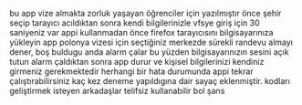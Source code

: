 bu app vize almakta zorluk yaşayan öğrenciler için yazılmıştır
önce şehir seçip tarayıcı acıldıktan sonra kendi bilgilerinizle vfsye giriş için 30 saniyeniz var
appi kullanmadan önce firefox tarayıcısını bilgisayarınıza yükleyin
app polonya vizesi için seçtiğiniz merkezde sürekli randevu almayı dener, boş buldugu anda alarm çalar
bu yüzden bilgisayarınızın sesini açık tutun
alarm çaldıktan sonra app durur ve kişisel bilgilerinizi kendiniz girmeniz gerekmektedir
herhangi bir hata durumunda appi tekrar çalıştırabilirsiniz
kaç kez deneme yapıldıgına dair sayaç eklenmiştir.
kodları geliştirmek isteyen arkadaşlar telifsiz kullanabilir
bol şans
